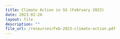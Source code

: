 ```yaml
---
title: Climate Action in SG (February 2023)
date: 2023-02-28
layout: file
description: ""
file_url: /resources/Feb-2023-climate-action.pdf
---
```


